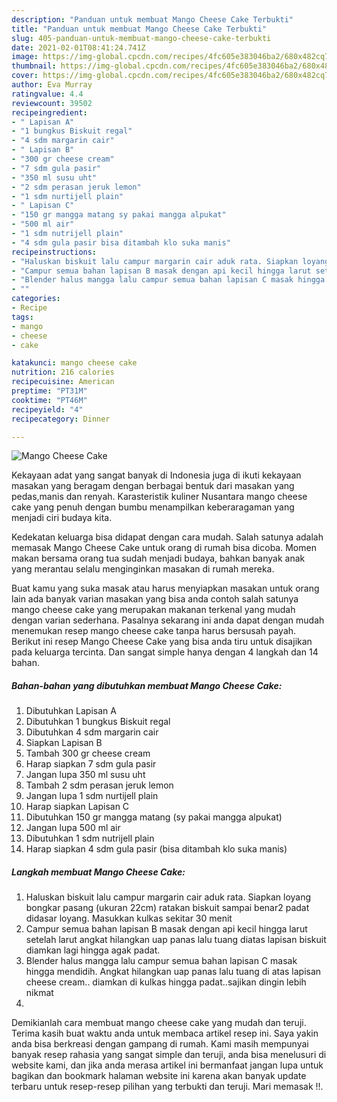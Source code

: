 ```yaml
---
description: "Panduan untuk membuat Mango Cheese Cake Terbukti"
title: "Panduan untuk membuat Mango Cheese Cake Terbukti"
slug: 405-panduan-untuk-membuat-mango-cheese-cake-terbukti
date: 2021-02-01T08:41:24.741Z
image: https://img-global.cpcdn.com/recipes/4fc605e383046ba2/680x482cq70/mango-cheese-cake-foto-resep-utama.jpg
thumbnail: https://img-global.cpcdn.com/recipes/4fc605e383046ba2/680x482cq70/mango-cheese-cake-foto-resep-utama.jpg
cover: https://img-global.cpcdn.com/recipes/4fc605e383046ba2/680x482cq70/mango-cheese-cake-foto-resep-utama.jpg
author: Eva Murray
ratingvalue: 4.4
reviewcount: 39502
recipeingredient:
- " Lapisan A"
- "1 bungkus Biskuit regal"
- "4 sdm margarin cair"
- " Lapisan B"
- "300 gr cheese cream"
- "7 sdm gula pasir"
- "350 ml susu uht"
- "2 sdm perasan jeruk lemon"
- "1 sdm nurtijell plain"
- " Lapisan C"
- "150 gr mangga matang sy pakai mangga alpukat"
- "500 ml air"
- "1 sdm nutrijell plain"
- "4 sdm gula pasir bisa ditambah klo suka manis"
recipeinstructions:
- "Haluskan biskuit lalu campur margarin cair aduk rata. Siapkan loyang bongkar pasang (ukuran 22cm) ratakan biskuit sampai benar2 padat didasar loyang. Masukkan kulkas sekitar 30 menit"
- "Campur semua bahan lapisan B masak dengan api kecil hingga larut setelah larut angkat hilangkan uap panas lalu tuang diatas lapisan biskuit diamkan lagi hingga agak padat."
- "Blender halus mangga lalu campur semua bahan lapisan C masak hingga mendidih. Angkat hilangkan uap panas lalu tuang di atas lapisan cheese cream.. diamkan di kulkas hingga padat..sajikan dingin lebih nikmat"
- ""
categories:
- Recipe
tags:
- mango
- cheese
- cake

katakunci: mango cheese cake 
nutrition: 216 calories
recipecuisine: American
preptime: "PT31M"
cooktime: "PT46M"
recipeyield: "4"
recipecategory: Dinner

---
```



![Mango Cheese Cake](https://img-global.cpcdn.com/recipes/4fc605e383046ba2/680x482cq70/mango-cheese-cake-foto-resep-utama.jpg)

Kekayaan adat yang sangat banyak di Indonesia juga di ikuti kekayaan masakan yang beragam dengan berbagai bentuk dari masakan yang pedas,manis dan renyah. Karasteristik kuliner Nusantara mango cheese cake yang penuh dengan bumbu menampilkan keberaragaman yang menjadi ciri budaya kita.


Kedekatan keluarga bisa didapat dengan cara mudah. Salah satunya adalah memasak Mango Cheese Cake untuk orang di rumah bisa dicoba. Momen makan bersama orang tua sudah menjadi budaya, bahkan banyak anak yang merantau selalu menginginkan masakan di rumah mereka.



Buat kamu yang suka masak atau harus menyiapkan masakan untuk orang lain ada banyak varian masakan yang bisa anda contoh salah satunya mango cheese cake yang merupakan makanan terkenal yang mudah dengan varian sederhana. Pasalnya sekarang ini anda dapat dengan mudah menemukan resep mango cheese cake tanpa harus bersusah payah.
Berikut ini resep Mango Cheese Cake yang bisa anda tiru untuk disajikan pada keluarga tercinta. Dan sangat simple hanya dengan 4 langkah dan 14 bahan.


<!--inarticleads1-->

##### Bahan-bahan yang dibutuhkan membuat Mango Cheese Cake:

1. Dibutuhkan  Lapisan A
1. Dibutuhkan 1 bungkus Biskuit regal
1. Dibutuhkan 4 sdm margarin cair
1. Siapkan  Lapisan B
1. Tambah 300 gr cheese cream
1. Harap siapkan 7 sdm gula pasir
1. Jangan lupa 350 ml susu uht
1. Tambah 2 sdm perasan jeruk lemon
1. Jangan lupa 1 sdm nurtijell plain
1. Harap siapkan  Lapisan C
1. Dibutuhkan 150 gr mangga matang (sy pakai mangga alpukat)
1. Jangan lupa 500 ml air
1. Dibutuhkan 1 sdm nutrijell plain
1. Harap siapkan 4 sdm gula pasir (bisa ditambah klo suka manis)




<!--inarticleads2-->

##### Langkah membuat  Mango Cheese Cake:

1. Haluskan biskuit lalu campur margarin cair aduk rata. Siapkan loyang bongkar pasang (ukuran 22cm) ratakan biskuit sampai benar2 padat didasar loyang. Masukkan kulkas sekitar 30 menit
1. Campur semua bahan lapisan B masak dengan api kecil hingga larut setelah larut angkat hilangkan uap panas lalu tuang diatas lapisan biskuit diamkan lagi hingga agak padat.
1. Blender halus mangga lalu campur semua bahan lapisan C masak hingga mendidih. Angkat hilangkan uap panas lalu tuang di atas lapisan cheese cream.. diamkan di kulkas hingga padat..sajikan dingin lebih nikmat
1. 




Demikianlah cara membuat mango cheese cake yang mudah dan teruji. Terima kasih buat waktu anda untuk membaca artikel resep ini. Saya yakin anda bisa berkreasi dengan gampang di rumah. Kami masih mempunyai banyak resep rahasia yang sangat simple dan teruji, anda bisa menelusuri di website kami, dan jika anda merasa artikel ini bermanfaat jangan lupa untuk bagikan dan bookmark halaman website ini karena akan banyak update terbaru untuk resep-resep pilihan yang terbukti dan teruji. Mari memasak !!. 
